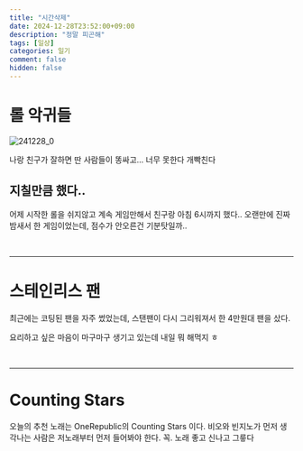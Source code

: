 ```yaml
---
title: "시간삭제"
date: 2024-12-28T23:52:00+09:00
description: "정말 피곤해"
tags: [일상]
categories: 일기
comment: false
hidden: false
---
```


# 롤 악귀들

![241228_0](/images/241228_0.png)

나랑 친구가 잘하면 딴 사람들이 똥싸고... 너무 못한다 개빡친다

## 지칠만큼 했다..

어제 시작한 롤을 쉬지않고 계속 게임만해서 친구랑 아침 6시까지 했다.. 오랜만에 진짜 밤새서 한 게임이었는데, 점수가 안오른건 기분탓일까..

&nbsp;

---

# 스테인리스 팬
최근에는 코팅된 팬을 자주 썼었는데, 스탠팬이 다시 그리워져서 한 4만원대 팬을 샀다.

요리하고 싶은 마음이 마구마구 생기고 있는데 내일 뭐 해먹지 ㅎ

&nbsp;

---

# Counting Stars

오늘의 추천 노래는 OneRepublic의 Counting Stars 이다. 비오와 빈지노가 먼저 생각나는 사람은 저노래부터 먼저 들어봐야 한다. 꼭. 노래 좋고 신나고 그릏다
